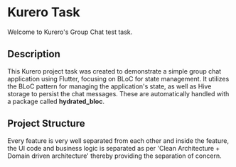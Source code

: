 # Kurero Task

Welcome to Kurero's Group Chat test task.

## Description

This Kurero project task was created to demonstrate a simple group chat application using Flutter, focusing on BLoC for state management. It utilizes the BLoC pattern for managing the application's state, as well as Hive storage to persist the chat messages. These are automatically handled with a package called **hydrated_bloc**.

## Project Structure

Every feature is very well separated from each other and inside the feature, the UI code and business logic is separated as per 'Clean Architecture + Domain driven architecture' thereby providing the separation of concern.

